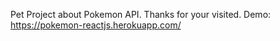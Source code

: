 Pet Project about Pokemon API.
Thanks for your visited.
Demo: https://pokemon-reactjs.herokuapp.com/
